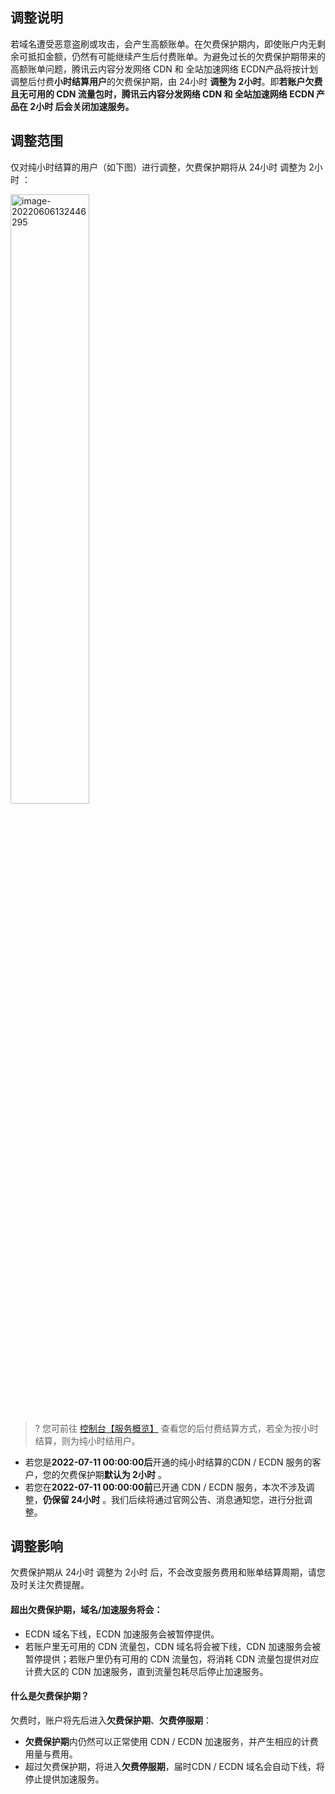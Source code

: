 ## 调整说明

若域名遭受恶意盗刷或攻击，会产生高额账单。在欠费保护期内，即使账户内无剩余可抵扣金额，仍然有可能继续产生后付费账单。为避免过长的欠费保护期带来的高额账单问题，腾讯云内容分发网络 CDN 和 全站加速网络 ECDN产品将按计划调整后付费**小时结算用户**的欠费保护期，由 24小时 **调整为 2小时**。即**若账户欠费且无可用的 CDN 流量包时，腾讯云内容分发网络 CDN 和 全站加速网络 ECDN 产品在 2小时 后会关闭加速服务。**



## 调整范围

仅对纯小时结算的用户（如下图）进行调整，欠费保护期将从 24小时 调整为 2小时 ：

<img src="https://qcloudimg.tencent-cloud.cn/raw/3b6c04b9f489344e253e56793b0694ac.jpg" alt="image-20220606132446295" style="width:50%;" />



> ? 您可前往 [控制台【服务概览】](https://console.cloud.tencent.com/cdn) 查看您的后付费结算方式，若全为按小时结算，则为纯小时结用户。

- 若您是**2022-07-11 00:00:00后**开通的纯小时结算的CDN / ECDN 服务的客户，您的欠费保护期**默认为 2小时** 。
- 若您在**2022-07-11 00:00:00前**已开通 CDN / ECDN 服务，本次不涉及调整，**仍保留 24小时** 。我们后续将通过官网公告、消息通知您，进行分批调整。

## 调整影响

欠费保护期从 24小时 调整为 2小时 后，不会改变服务费用和账单结算周期，请您及时关注欠费提醒。

#### 超出欠费保护期，域名/加速服务将会：

- ECDN 域名下线，ECDN 加速服务会被暂停提供。
- 若账户里无可用的 CDN 流量包，CDN 域名将会被下线，CDN 加速服务会被暂停提供；若账户里仍有可用的 CDN 流量包，将消耗 CDN 流量包提供对应计费大区的 CDN 加速服务，直到流量包耗尽后停止加速服务。

#### 什么是欠费保护期？

欠费时，账户将先后进入**欠费保护期**、**欠费停服期**：

- **欠费保护期**内仍然可以正常使用 CDN / ECDN 加速服务，并产生相应的计费用量与费用。
- 超过欠费保护期，将进入**欠费停服期**，届时CDN / ECDN 域名会自动下线，将停止提供加速服务。

